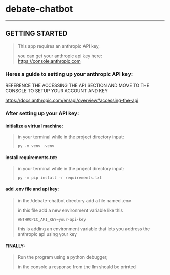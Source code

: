 # debate-chatbot
---


## GETTING STARTED

> This app requires an anthropic API key,
> 
> you can get your anthropic api key here: https://console.anthropic.com


### Heres a guide to setting up your anthropic API key:

REFERENCE THE ACCESSING THE API SECTION AND MOVE TO THE CONSOLE TO SETUP YOUR ACCOUNT AND KEY

https://docs.anthropic.com/en/api/overview#accessing-the-api


### After setting up your API key:

#### initialize a virtual machine:

>in your terminal while in the project directory input:
>
>`py -m venv .venv`

#### install requirements.txt:

> in your terminal while in the project directory input:
> 
> `py -m pip install -r requirements.txt`

#### add .env file and api key:

> in the /debate-chatbot directory add a file named .env
> 
> in this file add a new environment variable like this
>
> `ANTHROPIC_API_KEY=your-api-key`
>
> this is adding an environment variable that lets you address the anthropic api using your key

#### FINALLY:
> Run the program using a python debugger,
> 
> in the console a response from the llm should be printed
